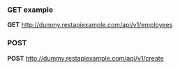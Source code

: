 ### GET example

**GET** http://dummy.restapiexample.com/api/v1/employees

### POST
**POST** http://dummy.restapiexample.com/api/v1/create
